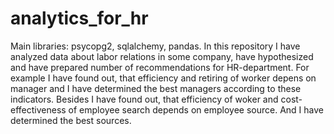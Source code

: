 # analytics_for_hr
Main libraries: psycopg2, sqlalchemy, pandas. In this repository I have analyzed data about labor relations in some company, 
have hypothesized and have prepared number of recommendations for HR-department.
For example I have found out, that efficiency and retiring of worker depens on manager and I have determined the best managers 
according to these indicators. Besides I have found out, that efficiency of woker and cost-effectiveness of employee search
depends on employee source. And I have determined the best sources.
